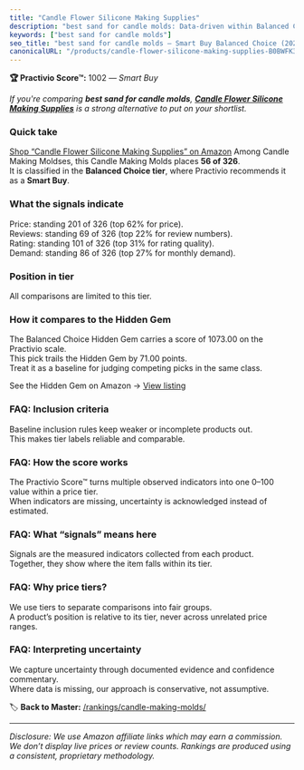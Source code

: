 ```yaml
---
title: "Candle Flower Silicone Making Supplies"
description: "best sand for candle molds: Data-driven within Balanced Choice ranking using the Practivio Score™. Positioned by quality, value, demand, findability, momentum."
keywords: ["best sand for candle molds"]
seo_title: "best sand for candle molds — Smart Buy Balanced Choice (2025)"
canonicalURL: "/products/candle-flower-silicone-making-supplies-B0BWFK3W63/"
---
```


**🏆 Practivio Score™:** 1002 — _Smart Buy_


*If you're comparing **best sand for candle molds**, **[Candle Flower Silicone Making Supplies](https://www.amazon.com/dp/B0BWFK3W63?tag=practivio-20)** is a strong alternative to put on your shortlist.*
### Quick take
[Shop “Candle Flower Silicone Making Supplies” on Amazon](https://www.amazon.com/dp/B0BWFK3W63?tag=practivio-20)
Among Candle Making Moldses, this Candle Making Molds places **56 of 326**.  
It is classified in the **Balanced Choice tier**, where Practivio recommends it as a **Smart Buy**.

### What the signals indicate
Price: standing 201 of 326 (top 62% for price).  
Reviews: standing 69 of 326 (top 22% for review numbers).  
Rating: standing 101 of 326 (top 31% for rating quality).  
Demand: standing 86 of 326 (top 27% for monthly demand).

### Position in tier
All comparisons are limited to this tier.

### How it compares to the Hidden Gem
The Balanced Choice Hidden Gem carries a score of 1073.00 on the Practivio scale.  
This pick trails the Hidden Gem by 71.00 points.  
Treat it as a baseline for judging competing picks in the same class.  

See the Hidden Gem on Amazon → [View listing](https://www.amazon.com/dp/B0CM5NX74G?tag=practivio-20)

### FAQ: Inclusion criteria
Baseline inclusion rules keep weaker or incomplete products out.  
This makes tier labels reliable and comparable.

### FAQ: How the score works
The Practivio Score™ turns multiple observed indicators into one 0–100 value within a price tier.  
When indicators are missing, uncertainty is acknowledged instead of estimated.

### FAQ: What “signals” means here
Signals are the measured indicators collected from each product.  
Together, they show where the item falls within its tier.

### FAQ: Why price tiers?
We use tiers to separate comparisons into fair groups.  
A product’s position is relative to its tier, never across unrelated price ranges.

### FAQ: Interpreting uncertainty
We capture uncertainty through documented evidence and confidence commentary.  
Where data is missing, our approach is conservative, not assumptive.


🏷️ **Back to Master:** [/rankings/candle-making-molds/](/rankings/candle-making-molds/)

---
_Disclosure: We use Amazon affiliate links which may earn a commission. We don’t display live prices or review counts. Rankings are produced using a consistent, proprietary methodology._
